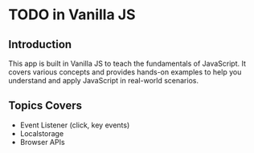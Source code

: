 # TODO in Vanilla JS

## Introduction

This app is built in Vanilla JS to teach the fundamentals of JavaScript. It covers various concepts and provides hands-on examples to help you understand and apply JavaScript in real-world scenarios.

## Topics Covers
- Event Listener (click, key events)
- Localstorage
- Browser APIs